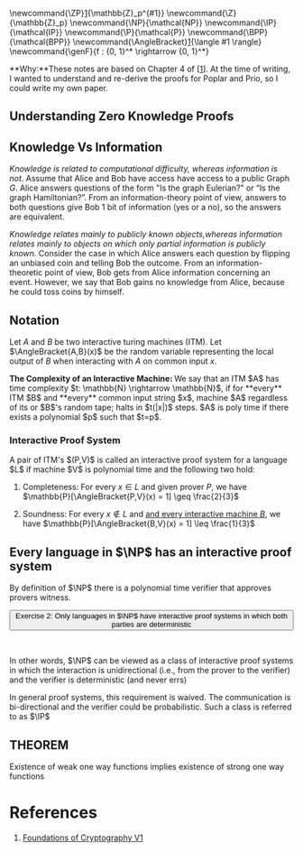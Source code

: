 \newcommand{\ZP}[1]{\mathbb{Z}_p^{#1}}
\newcommand{\Z}{\mathbb{Z}_p}
\newcommand{\NP}{\mathcal{NP}}
\newcommand{\IP}{\mathcal{IP}}
\newcommand{\P}{\mathcal{P}}
\newcommand{\BPP}{\mathcal{BPP}}
\newcommand{\AngleBracket}[1]{\langle #1 \rangle}
\newcommand{\genF}{f : \{0, 1\}^* \rightarrow \{0, 1\}^*}

<div class="container"> 

**Why:**These notes are based on Chapter 4 of [[1][1]]. At the time of writing, I wanted to understand and re-derive the proofs for Poplar and Prio, so I could write my own paper.

## Understanding Zero Knowledge Proofs

## Knowledge Vs Information

*Knowledge is related to computational difficulty, whereas information is not*. Assume that Alice and Bob have access have access to a public Graph $G$. Alice answers questions of the form "Is the graph Eulerian?" or “Is the graph Hamiltonian?”. From an information-theory point of view, answers to both questions give Bob 1 bit of information (yes or a no), so the answers are equivalent. 

*Knowledge relates mainly to publicly known objects,whereas information relates mainly to objects on which only partial information is publicly known.*
Consider the case in which Alice answers each question by flipping an unbiased coin and telling Bob the outcome. From an information-theoretic point of view, Bob gets from Alice information concerning an event. However, we say that Bob gains no knowledge from Alice, because he could toss coins by himself.
 
## Notation

Let $A$ and $B$ be two interactive turing machines (ITM). Let $\AngleBracket{A,B}(x)$ be the random variable representing the local output of $B$ when interacting with $A$ on common input $x$.

<div class="theorem">
<b>The Complexity of an Interactive Machine: </b> We say that an ITM $A$ has time complexity $t: \mathbb{N} \rightarrow \mathbb{N}$, if for **every** ITM $B$ and **every** common input string $x$, machine $A$ regardless of its or $B$'s random tape; halts in $t(|x|)$ steps. $A$ is poly time if there exists a polynomial $p$ such that $t=p$.
</div>

### Interactive Proof System

<div class="theorem">
A pair of ITM's $(P,V)$ is called an interactive proof system for a language $L$ if machine $V$ is polynomial time and the following two hold:

1. Completeness: For every $x \in L$ and given prover $P$, we have $\mathbb{P}[\AngleBracket{P,V}(x) = 1] \geq \frac{2}{3}$

2. Soundness: For every $x \notin L$ and <u>and every interactive machine $B$</u>, we have $\mathbb{P}[\AngleBracket{B,V}(x) = 1] \leq \frac{1}{3}$
</div>

## Every language in $\NP$ has an interactive proof system

By definition of $\NP$ there is a polynomial time verifier that approves provers witness.

<button type="button" 
class="btn btn-info" 
data-toggle="collapse" 
data-target="#blah">Exercise 2: Only languages in $\NP$ have interactive proof systems in which both parties are deterministic</button>
<div class=collapse id=blah>
</div>
<br>

 
In other words, $\NP$ can be viewed as a class of interactive proof systems in which the interaction is unidirectional (i.e., from the prover to the verifier) and the verifier is deterministic (and never errs)

In general proof systems, this requirement is waived. The communication is bi-directional and the verifier could be probabilistic. Such a class is referred to as $\IP$



## THEOREM

<div class="theorem">
Existence of weak one way functions implies existence of strong one way functions
</div>


# References 

[1]: https://www.amazon.co.uk/Foundations-Cryptography-v1-Basic-Tools/dp/0521035368 "Foundations of Cryptography V1"
1. [Foundations of Cryptography V1](https://www.amazon.co.uk/Foundations-Cryptography-v1-Basic-Tools/dp/0521035368)


</div>
